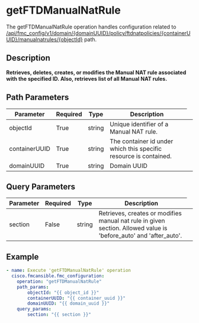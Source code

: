 # getFTDManualNatRule

The getFTDManualNatRule operation handles configuration related to [/api/fmc_config/v1/domain/{domainUUID}/policy/ftdnatpolicies/{containerUUID}/manualnatrules/{objectId}](/paths//api/fmc_config/v1/domain/{domain_uuid}/policy/ftdnatpolicies/{container_uuid}/manualnatrules/{object_id}.md) path.&nbsp;
## Description
**Retrieves, deletes, creates, or modifies the Manual NAT rule associated with the specified ID. Also, retrieves list of all Manual NAT rules.**

## Path Parameters
| Parameter | Required | Type | Description |
| --------- | -------- | ---- | ----------- |
| objectId | True | string <td colspan=3> Unique identifier of a Manual NAT rule. |
| containerUUID | True | string <td colspan=3> The container id under which this specific resource is contained. |
| domainUUID | True | string <td colspan=3> Domain UUID |

## Query Parameters
| Parameter | Required | Type | Description |
| --------- | -------- | ---- | ----------- |
| section | False | string <td colspan=3> Retrieves, creates or modifies manual nat rule in given section. Allowed value is 'before_auto' and 'after_auto'. |

## Example
```yaml
- name: Execute 'getFTDManualNatRule' operation
  cisco.fmcansible.fmc_configuration:
    operation: "getFTDManualNatRule"
    path_params:
        objectId: "{{ object_id }}"
        containerUUID: "{{ container_uuid }}"
        domainUUID: "{{ domain_uuid }}"
    query_params:
        section: "{{ section }}"

```